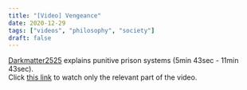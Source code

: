 ```yaml
---
title: "[Video] Vengeance"
date: 2020-12-29
tags: ["videos", "philosophy", "society"]
draft: false
---
```

[Darkmatter2525](https://redirect.invidious.io/channel/UCLhtZqdkjshgq8TqwIjMdCQ) explains punitive prison systems<!--more--> (5min 43sec - 11min 43sec).  
Click [this link](https://redirect.invidious.io/watch?v=LX2VeWumRQ8&dark_mode=true&autoplay=1&start=343&end=703) to watch only the relevant part of the video.
